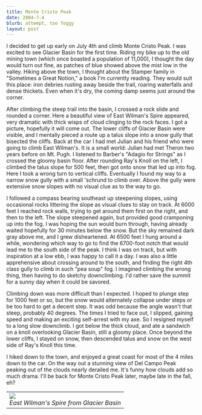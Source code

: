 ```yaml
---
title: Monte Cristo Peak
date: 2004-7-4
blurb: attempt, too foggy
layout: post
---
```


<p>
I decided to get up early on July 4th and climb Monte Cristo Peak. I was excited to
see Glacier Basin for the first time. Riding my bike up to the old mining town
(which once boasted a population of 11,000), I thought the day would turn out
fine, as patches of blue showed above the mist low in the valley. Hiking above
the town, I thought about the Stamper family in "Sometimes a Great Notion," a
book I'm currently reading. They would suit this place: iron debries rusting away
beside the trail, roaring waterfalls and dense thickets. Even when it's dry, the
coming damp seems just around the corner.
</p>
<p>
After climbing the steep trail into the basin, I crossed a rock slide and 
rounded a corner. Here a beautiful view of East Wilman's Spire appeared, very
dramatic with thick wisps of cloud clinging to the rock faces. I got a picture,
hopefully it will come out. The lower cliffs of Glacier Basin were visible,
and I mentally pieced a route up a talus slope into a snow gully that bisected
the cliffs. Back at the car I had met Julian and his friend who were going to
climb East Wilman's. It is a small world: Julian had met Theron two years
before on Mt. Pugh. I listened to Barber's "Adagio for Strings" as I crossed
the gloomy basin floor. After rounding Ray's Knoll on the left, I climbed the
talus slope for 500 feet, then got onto snow that led up into fog. Here I took
a wrong turn to vertical cliffs. Eventually I found my way to a narrow snow
gully with a small 'schrund to climb over. Above the gully were extensive snow
slopes with no visual clue as to the way to go. 
</p>
<p>
I followed a compass bearing southeast up steepening slopes, using occasional
rocks littering the slope as visual clues to stay on track. At 6000 feet I
reached rock walls, trying to get around them first on the right, and then
to the left. The slope steepened again, but provided good cramponing up into
the fog. I was hoping the sun would burn through, having already waited hopefully 
for 30 minutes below the snow. But the sky remained dark gray above me, and
I grew disheartened. At 6500 feet I hung around a while, wondering which way to
go to find the 6700-foot notch that would lead me to the south side of the peak.
I think I was on track, but with inspiration at a low ebb, I was happy to call
it a day. I was also a little apprehensive about crossing around to the south,
and finding the right 4th class gully to climb in such "pea soup" fog. I imagined
climbing the wrong thing, then having to do sketchy downclimbing. I'd rather
save the summit for a sunny day when it could be savored.
</p>
<p>
Climbing down was more difficult than I expected. I hoped to plunge step for
1000 feet or so, but the snow would alternately collapse under steps or be
too hard to get a decent step. It was odd because the angle wasn't that steep,
probably 40 degrees. The times I tried to face out, I slipped, gaining speed
and making an exciting self-arrest with my axe. So I resigned myself to a long
slow downclimb. I got below the thick cloud, and ate a sandwich on a knoll
overlooking Glacier Basin, still a gloomy place. Once beyond the lower cliffs, I
stayed on snow, then descended talus and snow on the west side of Ray's Knoll
this time. 
</p>
<p>
I hiked down to the town, and enjoyed a great coast for most of the 
4 miles down to the car. On the way out a stunning view of Del Campo Peak peaking
out of the clouds nearly derailed me. It's funny how clouds add so much drama.
I'll be back for Monte Cristo Peak later, maybe late in the fall, eh?
</p>


<table>
<tr><td>
<a href="images/articles/trips/2004/eastwilmans.jpg"><img src="images/articles/trips/2004/eastwilmans.jpg"></a><br>
<i>East Wilman's Spire from Glacier Basin</i>
</td></tr>
</table>
